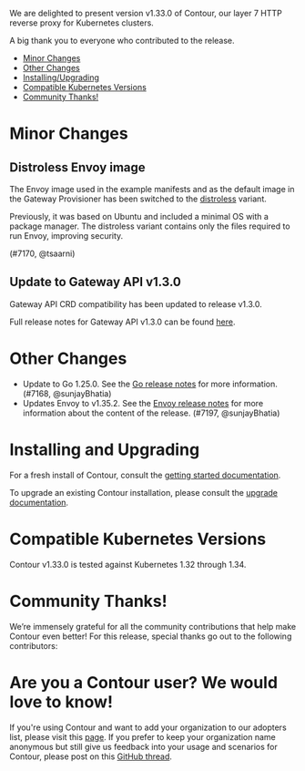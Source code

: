 We are delighted to present version v1.33.0 of Contour, our layer 7 HTTP reverse proxy for Kubernetes clusters.

A big thank you to everyone who contributed to the release.


- [Minor Changes](#minor-changes)
- [Other Changes](#other-changes)
- [Installing/Upgrading](#installing-and-upgrading)
- [Compatible Kubernetes Versions](#compatible-kubernetes-versions)
- [Community Thanks!](#community-thanks)


# Minor Changes

## Distroless Envoy image

The Envoy image used in the example manifests and as the default image in the Gateway Provisioner has been switched to the [distroless](https://www.envoyproxy.io/docs/envoy/latest/start/install#image-variants) variant.

Previously, it was based on Ubuntu and included a minimal OS with a package manager.
The distroless variant contains only the files required to run Envoy, improving security.

(#7170, @tsaarni)


## Update to Gateway API v1.3.0

Gateway API CRD compatibility has been updated to release v1.3.0.

Full release notes for Gateway API v1.3.0 can be found [here](https://github.com/kubernetes-sigs/gateway-api/releases/tag/v1.3.0).


# Other Changes
- Update to Go 1.25.0. See the [Go release notes](https://go.dev/doc/go1.25) for more information. (#7168, @sunjayBhatia)
- Updates Envoy to v1.35.2. See the [Envoy release notes](https://www.envoyproxy.io/docs/envoy/v1.35.2/version_history/v1.35/v1.35) for more information about the content of the release. (#7197, @sunjayBhatia)


# Installing and Upgrading

For a fresh install of Contour, consult the [getting started documentation](https://projectcontour.io/getting-started/).

To upgrade an existing Contour installation, please consult the [upgrade documentation](https://projectcontour.io/resources/upgrading/).


# Compatible Kubernetes Versions

Contour v1.33.0 is tested against Kubernetes 1.32 through 1.34.

# Community Thanks!
We’re immensely grateful for all the community contributions that help make Contour even better! For this release, special thanks go out to the following contributors:



# Are you a Contour user? We would love to know!
If you're using Contour and want to add your organization to our adopters list, please visit this [page](https://projectcontour.io/resources/adopters/). If you prefer to keep your organization name anonymous but still give us feedback into your usage and scenarios for Contour, please post on this [GitHub thread](https://github.com/projectcontour/contour/issues/1269).
